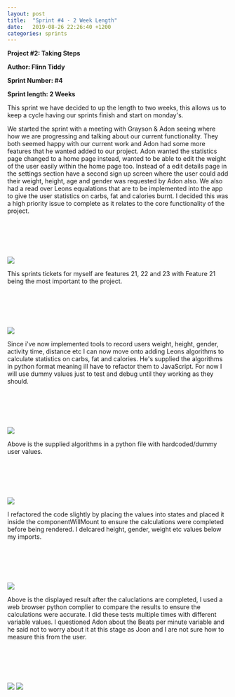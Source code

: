 ```yaml
---
layout: post
title:  "Sprint #4 - 2 Week Length"
date:   2019-08-26 22:26:40 +1200
categories: sprints
---
```


**Project #2: Taking Steps**

**Author: Flinn Tiddy**

**Sprint Number: #4**

**Sprint length: 2 Weeks**

This sprint we have decided to up the length to two weeks, this allows us to keep a cycle having our sprints finish and start on monday's.

We started the sprint with a meeting with Grayson & Adon seeing where how we are progressing and talking about our current functionality. They both seemed happy with our current work and Adon had some more features that he wanted added to our project. Adon wanted the statistics page changed to a home page instead, wanted to be able to edit the weight of the user easily within the home page too. Instead of a edit details page in the settings section have a second sign up screen where the user could add their weight, height, age and gender was requested by Adon also. We also had a read over Leons equalations that are to be implemented into the app to give the user statistics on carbs, fat and calories burnt. I decided this was a high priority issue to complete as it relates to the core functionality of the project.

<br/><br/>
<br/><br/>

![](/assets/sprint4tickets.jpg)

This sprints tickets for myself are features 21, 22 and 23 with Feature 21 being the most important to the project.

<br/><br/>
<br/><br/>

![](/assets/feature21.jpg)

Since i've now implemented tools to record users weight, height, gender, activity time, distance etc I can now move onto adding Leons algorithms to calculate statistics on carbs, fat and calories. He's supplied the algorithms in python format meaning ill have to refactor them to JavaScript. For now I will use dummy values just to test and debug until they working as they should.

<br/><br/>
<br/><br/>

![](/assets/leonsmath.jpg)

Above is the supplied algorithms in a python file with hardcoded/dummy user values.

<br/><br/>
<br/><br/>

![](/assets/reactmath.jpg)

I refactored the code slightly by placing the values into states and placed it inside the componentWillMount to ensure the calculations were completed before being rendered. I delcared height, gender, weight etc values below my imports.

<br/><br/>
<br/><br/>

![](/assets/mathdisplayed.jpg)

Above is the displayed result after the caluclations are completed, I used a web browser python complier to compare the results to ensure the calculations were accurate. I did these tests multiple times with different variable values. I questioned Adon about the Beats per minute variable and he said not to worry about it at this stage as Joon and I are not sure how to measure this from the user.

<br/><br/>
<br/><br/>

![](/assets/feature21commits.jpg)
![](/assets/feature21doc.jpg)
